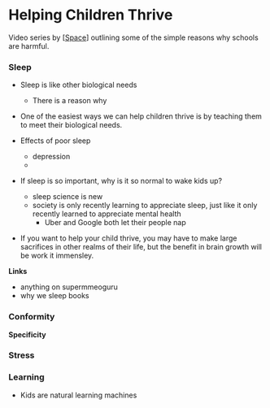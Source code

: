 # Helping Children Thrive

Video series by [[Space]] outlining some of the simple reasons why schools are harmful.


### Sleep


- Sleep is like other biological needs
    - There is a reason why 

- One of the easiest ways we can help children thrive is by teaching them to meet their biological needs. 


- Effects of poor sleep
    - depression
    - 


- If sleep is so important, why is it so normal to wake kids up?
    - sleep science is new
    - society is only recently learning to appreciate sleep, just like it only recently learned to appreciate mental health
        - Uber and Google both let their people nap

- If you want to help your child thrive, you may have to make large sacrifices in other realms of their life, but the benefit in brain growth will be work it immensley. 

**Links**
- anything on supermmeoguru
- why we sleep books


### Conformity



**Specificity**


### Stress

### Learning

- Kids are natural learning machines

[//begin]: # "Autogenerated link references for markdown compatibility"
[Space]: ../../../../../../../c:/Users/space/OneDrive/Documents/Foam/Spiral-Labs/Space "Space"
[//end]: # "Autogenerated link references"